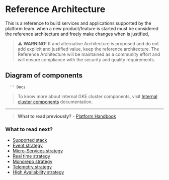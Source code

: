 # Reference Architecture

This is a reference to build services and applications supported by the platform team. when a new product/feature is started must be considered the reference architecture and freely make changes when is justified,

> :warning: **WARNING!** If and alternative Architecture is proposed and do not add explicit and justified value, keep the reference architecture. The Reference Architecture will be maintained as a community effort and will ensure compliance with the security and quality requirements.

## Diagram of components

```plantuml format="svg_inline" source="docs/platformteam/reference-architecture/diagram-of-components.puml"
  '' Docs
```

> To know more about internal GKE cluster components, visit [Internal cluster components](internal-components.md) documentation.

---

> **What to read previously?** - [Platform Handbook](../index.md)

### What to read next?

- [Supported stack](stack.md)
- [Event strategy](events-and-commands.md)
- [Micro-Services strategy](micro-services-and-agents.md)
- [Real time strategy](real-time.md)
- [Monorepo strategy](monorepo.md)
- [Telemetry strategy](telemetry.md)
- [High Availability strategy](high-availability.md)
